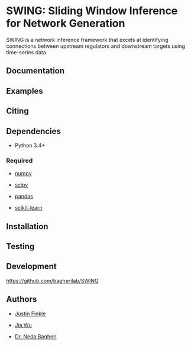 SWING: Sliding Window Inference for Network Generation
=======================================

SWING is a network inference framework that excels at identifying connections between upstream regulators and downstream targets using time-series data.

Documentation
-------------

Examples
--------

Citing
------

Dependencies
------------

- Python 3.4+

### Required

- [numpy](http://www.numpy.org/)

- [scipy](http://www.scipy.org/)

- [pandas](http://pandas.pydata.org/)

- [scikit-learn](http://scikit-learn.org/stable/)

Installation
------------


Testing
-------

 
Development
-----------

https://github.com/bagherilab/SWING

Authors
-----------

- [Justin Finkle](https://github.com/justinfinkle)

- [Jia Wu](https://github.com/jiawu)

- [Dr. Neda Bagheri](http://www.mccormick.northwestern.edu/research-faculty/directory/profiles/bagheri-neda.html)
